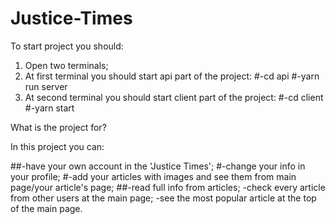 # Justice-Times

To start project you should:

1) Open two terminals;
2) At first terminal you should start api part of the project:
  #-cd api
  #-yarn run server
3) At second terminal you should start client part of the project:
   #-cd client
   #-yarn start

What is the project for?

In this project you can:

##-have your own account in the 'Justice Times';
#-change your info in your profile;
#-add your articles with images and see them from main page/your article's page;
##-read full info from articles;
-check every article from other users at the main page;
-see the most popular article at the top of the main page.
